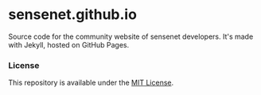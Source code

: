 # sensenet.github.io

Source code for the community website of sensenet developers. It's made with Jekyll, hosted on GitHub Pages.

### License
This repository is available under the [MIT License](LICENSE).
